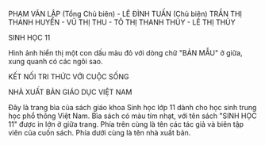 PHẠM VĂN LẬP (Tổng Chủ biên) - LÊ ĐÌNH TUẤN (Chủ biên)
TRẦN THỊ THANH HUYỀN - VŨ THỊ THU - TÔ THỊ THANH THỦY - LÊ THỊ THỦY

SINH HỌC 11

Hình ảnh hiển thị một con dấu màu đỏ với dòng chữ "BẢN MẪU" ở giữa, xung quanh có các ngôi sao.

KẾT NỐI TRI THỨC VỚI CUỘC SỐNG

NHÀ XUẤT BẢN GIÁO DỤC VIỆT NAM

Đây là trang bìa của sách giáo khoa Sinh học lớp 11 dành cho học sinh trung học phổ thông Việt Nam. Bìa sách có màu tím nhạt, với tên sách "SINH HỌC 11" được in lớn ở giữa trang. Phía trên cùng là tên các tác giả và biên tập viên của cuốn sách. Phía dưới cùng là tên nhà xuất bản.